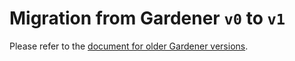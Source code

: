 # Migration from Gardener `v0` to `v1`

Please refer to the [document for older Gardener versions](https://github.com/gardener/gardener/blob/v1.10.1/docs/deployment/migration_v0_to_v1.md).
